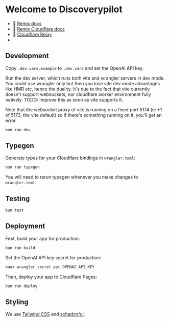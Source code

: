 # Welcome to Discoverypilot

- 📖 [Remix docs](https://remix.run/docs)
- 📖 [Remix Cloudflare docs](https://remix.run/guides/vite#cloudflare)
- 📖 [Cloudflare Relay](https://github.com/cloudflare/openai-workers-relay)
- 
## Development


Copy `.dev.vars.example` to `.dev.vars` and set the OpenAI API key.

Run the dev server, which runs both vite and wrangler servers in dev mode. You could use wrangler only but then you lose vite dev mode advantages like HMR etc, hence the duality. It's due to the fact that vite currently doesn't support websockets, nor cloudflare worker environment fully natively. TODO: Improve this as soon as vite supports it. 

Note that the websocket proxy of vite is running on a fixed port 5174 (ie +1 of 5173, the vite default) so if there's something running on it, you'll get an error.

```sh
bun run dev
```

## Typegen

Generate types for your Cloudflare bindings in `wrangler.toml`:

```sh
bun run typegen
```

You will need to rerun typegen whenever you make changes to `wrangler.toml`.

## Testing

```sh
bun test
```

## Deployment

First, build your app for production:

```sh
bun run build
```

Set the OpenAI API key secret for production:

```sh
bunx wrangler secret put OPENAI_API_KEY
```

Then, deploy your app to Cloudflare Pages:

```sh
bun run deploy
```

## Styling

We use [Tailwind CSS](https://tailwindcss.com/) and [schadcn/ui](https://ui.shadcn.com/).
